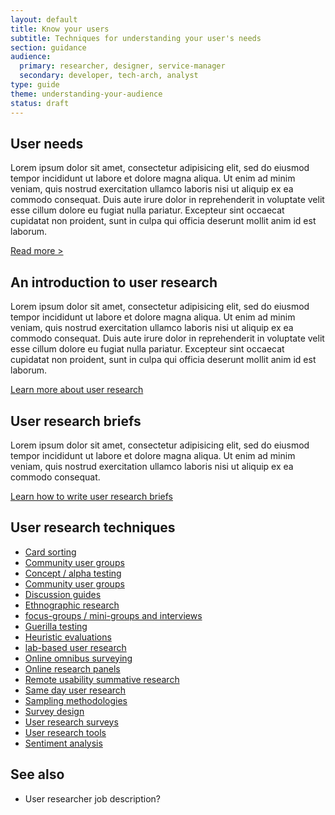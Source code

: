```yaml
---
layout: default
title: Know your users
subtitle: Techniques for understanding your user's needs
section: guidance
audience:
  primary: researcher, designer, service-manager
  secondary: developer, tech-arch, analyst
type: guide
theme: understanding-your-audience
status: draft
---
```



## User needs

Lorem ipsum dolor sit amet, consectetur adipisicing elit, sed do eiusmod
tempor incididunt ut labore et dolore magna aliqua. Ut enim ad minim veniam,
quis nostrud exercitation ullamco laboris nisi ut aliquip ex ea commodo
consequat. Duis aute irure dolor in reprehenderit in voluptate velit esse
cillum dolore eu fugiat nulla pariatur. Excepteur sint occaecat cupidatat non
proident, sunt in culpa qui officia deserunt mollit anim id est laborum.

[Read more >](understandinguserneeds.html)


## An introduction to user research

Lorem ipsum dolor sit amet, consectetur adipisicing elit, sed do eiusmod
tempor incididunt ut labore et dolore magna aliqua. Ut enim ad minim veniam,
quis nostrud exercitation ullamco laboris nisi ut aliquip ex ea commodo
consequat. Duis aute irure dolor in reprehenderit in voluptate velit esse
cillum dolore eu fugiat nulla pariatur. Excepteur sint occaecat cupidatat non
proident, sunt in culpa qui officia deserunt mollit anim id est laborum.

[Learn more about user research](introductiontouserresearch.html)

## User research briefs

Lorem ipsum dolor sit amet, consectetur adipisicing elit, sed do eiusmod
tempor incididunt ut labore et dolore magna aliqua. Ut enim ad minim veniam,
quis nostrud exercitation ullamco laboris nisi ut aliquip ex ea commodo
consequat.

[Learn how to write user research briefs](userresearchbriefs.html)

## User research techniques

<ul>
  <li><a href="cardsorting.html">Card sorting</a></li>
  <li><a href="communityusergroups.html">Community user groups</a></li>    
  <li><a href="conceptalphatesting.html">Concept / alpha testing</a></li>      
  <li><a href="communityusergroups.html">Community user groups</a></li>     
  <li><a href="discussionguides.html">Discussion guides</a></li>        
  <li><a href="ethnographicresearch.html">Ethnographic research</a></li>           
  <li><a href="focusgroupsminigroupsandinterviews.html">focus-groups / mini-groups and interviews</a></li>
  <li><a href="guerillatesting.html">Guerilla testing</a></li>
  <li><a href="heuristicevaluations.html">Heuristic evaluations</a></li>       
  <li><a href="labbasedusertesting.html">lab-based user research</a></li>   
  <li><a href="onlineomnibussurveying.html">Online omnibus surveying</a></li>             
  <li><a href="onlineresearchpanels.html">Online research panels</a></li>                  
  <li><a href="remoteusabilitysummativetesting.html">Remote usability summative research</a></li>     
  <li><a href="samedayusertesting.html">Same day user research</a></li>     
  <li><a href="samplingmethodologies.html">Sampling methodologies</a></li>  
  <li><a href="surveydesign.html">Survey design</a></li>   
  <li><a href="userresearchsurveys.html">User research surveys</a></li>                              
  <li><a href="userresearchtools.html">User research tools</a></li>
  <li><a href="sentimentanalysis.html">Sentiment analysis</a></li>                                  
</ul>

## See also

* User researcher job description?
